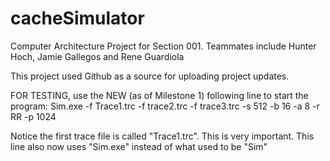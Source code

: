 # cacheSimulator
Computer Architecture Project for Section 001. Teammates include Hunter Hoch, Jamie Gallegos and Rene Guardiola

This project used Github as a source for uploading project updates.

FOR TESTING, use the NEW (as of Milestone 1) following line to start the program:
Sim.exe -f Trace1.trc -f trace2.trc -f trace3.trc -s 512 -b 16 -a 8 -r RR -p 1024

Notice the first trace file is called "Trace1.trc". This is very important.
This line also now uses "Sim.exe" instead of what used to be "Sim"
